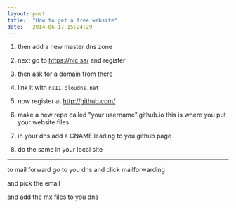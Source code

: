```yaml
---
layout: post
title:  "How to get a free website"
date:   2014-06-17 15:24:29
---
```


1. then add a new master dns zone

1. next go to <https://nic.sa/> and register 

1. then ask for a domain from there 

1. link it with `ns11.cloudns.net`

1. now register at <http://github.com/>

1. make a new repo called "your username".github.io this is where you put your website files

1. in your dns add a CNAME leading to you github page

1. do the same in your local site 

---
to mail forward go to you dns and click mailforwarding 

and pick the email

and add the mx files to you dns 